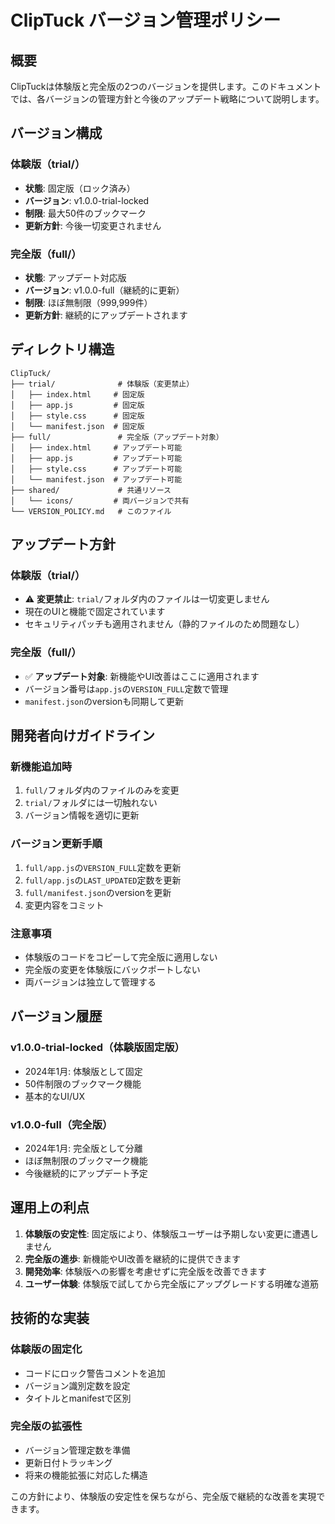 # ClipTuck バージョン管理ポリシー

## 概要

ClipTuckは体験版と完全版の2つのバージョンを提供します。このドキュメントでは、各バージョンの管理方針と今後のアップデート戦略について説明します。

## バージョン構成

### 体験版（trial/）
- **状態**: 固定版（ロック済み）
- **バージョン**: v1.0.0-trial-locked
- **制限**: 最大50件のブックマーク
- **更新方針**: 今後一切変更されません

### 完全版（full/）
- **状態**: アップデート対応版
- **バージョン**: v1.0.0-full（継続的に更新）
- **制限**: ほぼ無制限（999,999件）
- **更新方針**: 継続的にアップデートされます

## ディレクトリ構造

```
ClipTuck/
├── trial/              # 体験版（変更禁止）
│   ├── index.html     # 固定版
│   ├── app.js         # 固定版
│   ├── style.css      # 固定版
│   └── manifest.json  # 固定版
├── full/               # 完全版（アップデート対象）
│   ├── index.html     # アップデート可能
│   ├── app.js         # アップデート可能
│   ├── style.css      # アップデート可能
│   └── manifest.json  # アップデート可能
├── shared/             # 共通リソース
│   └── icons/         # 両バージョンで共有
└── VERSION_POLICY.md   # このファイル
```

## アップデート方針

### 体験版（trial/）
- ⚠️ **変更禁止**: `trial/`フォルダ内のファイルは一切変更しません
- 現在のUIと機能で固定されています
- セキュリティパッチも適用されません（静的ファイルのため問題なし）

### 完全版（full/）
- ✅ **アップデート対象**: 新機能やUI改善はここに適用されます
- バージョン番号は`app.js`の`VERSION_FULL`定数で管理
- `manifest.json`のversionも同期して更新

## 開発者向けガイドライン

### 新機能追加時
1. `full/`フォルダ内のファイルのみを変更
2. `trial/`フォルダには一切触れない
3. バージョン情報を適切に更新

### バージョン更新手順
1. `full/app.js`の`VERSION_FULL`定数を更新
2. `full/app.js`の`LAST_UPDATED`定数を更新
3. `full/manifest.json`のversionを更新
4. 変更内容をコミット

### 注意事項
- 体験版のコードをコピーして完全版に適用しない
- 完全版の変更を体験版にバックポートしない
- 両バージョンは独立して管理する

## バージョン履歴

### v1.0.0-trial-locked（体験版固定版）
- 2024年1月: 体験版として固定
- 50件制限のブックマーク機能
- 基本的なUI/UX

### v1.0.0-full（完全版）
- 2024年1月: 完全版として分離
- ほぼ無制限のブックマーク機能
- 今後継続的にアップデート予定

## 運用上の利点

1. **体験版の安定性**: 固定版により、体験版ユーザーは予期しない変更に遭遇しません
2. **完全版の進歩**: 新機能やUI改善を継続的に提供できます
3. **開発効率**: 体験版への影響を考慮せずに完全版を改善できます
4. **ユーザー体験**: 体験版で試してから完全版にアップグレードする明確な道筋

## 技術的な実装

### 体験版の固定化
- コードにロック警告コメントを追加
- バージョン識別定数を設定
- タイトルとmanifestで区別

### 完全版の拡張性
- バージョン管理定数を準備
- 更新日付トラッキング
- 将来の機能拡張に対応した構造

この方針により、体験版の安定性を保ちながら、完全版で継続的な改善を実現できます。
